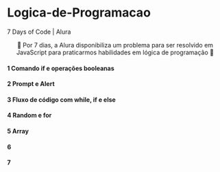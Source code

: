 # Logica-de-Programacao
7 Days of Code | Alura

<p align=center>🚀 Por 7 dias, a Alura disponibiliza um problema para ser resolvido em JavaScript para praticarmos habilidades em lógica de programação 🚀</p>

<h4>1️ Comando if e operações booleanas</h4>
<h4>2️ Prompt e Alert<h4>
<h4>3️ Fluxo de código com while, if e else<h4>
<h4>4️ Random e for<h4>
<h4>5️ Array<h4>
<h4>6️<h4>
<h4>7️<h4>
